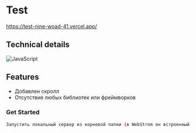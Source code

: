 # Test
https://test-nine-woad-41.vercel.app/

## Technical details

![JavaScript](https://img.shields.io/badge/JavaScript-efd81d?style=for-the-badge&logo=javascript&logoColor=fff)

## Features
* Добавлен скролл
* Отсутствие любых библиотек или фреймворков


### Get Started
``` bash
Запустить локальный сервер из корневой папки (в WebStrom он встроенный, в VSCode к примеру LiveServer)

```
